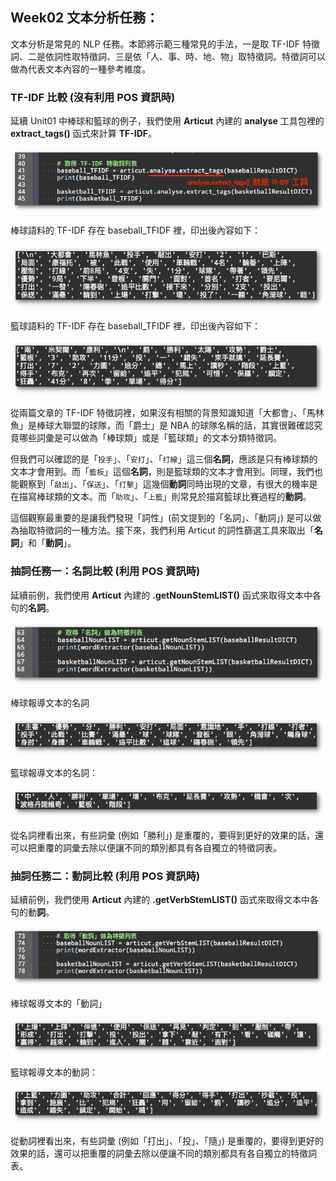 ## Week02 文本分析任務：

文本分析是常見的 NLP 任務。本節將示範三種常見的手法，一是取 TF-IDF 特徵詞、二是依詞性取特徵詞、三是依「人、事、時、地、物」取特徵詞。特徵詞可以做為代表文本內容的一種參考維度。

### TF-IDF 比較 (沒有利用 POS 資訊時)

延續 Unit01 中棒球和籃球的例子，我們使用 **Articut** 內建的 **analyse** 工具包裡的 **extract_tags()** 函式來計算 **TF-IDF**。

![](./img/unit02_pic01.png)

棒球語料的 TF-IDF 存在 baseball_TFIDF 裡，印出後內容如下：

![](./img/unit02_pic02.png)

籃球語料的 TF-IDF 存在 baseball_TFIDF 裡，印出後內容如下：

![](./img/unit02_pic03.png)

從兩篇文章的 TF-IDF 特徵詞裡，如果沒有相關的背景知識知道「大都會」、「馬林魚」是棒球大聯盟的球隊，而「爵士」是 NBA 的球隊名稱的話，其實很難確認究竟哪些詞彙是可以做為「棒球類」或是「籃球類」的文本分類特徵詞。

但我們可以確認的是「`投手`」、「`安打`」、「`打線`」這三個**名詞**，應該是只有棒球類的文本才會用到。而「`籃板`」這個**名詞**，則是籃球類的文本才會用到。同理，我們也能觀察到「`敲出`」、「`保送`」、「`打擊`」這幾個**動詞**同時出現的文章，有很大的機率是在描寫棒球類的文本。而「`助攻`」、「`上籃`」則常見於描寫籃球比賽過程的**動詞**。

這個觀察最重要的是讓我們發現「詞性」(前文提到的「名詞」、「動詞」) 是可以做為抽取特徵詞的一種方法。接下來，我們利用 Articut 的詞性篩選工具來取出「**名詞**」和「**動詞**」。

### 抽詞任務一：名詞比較 (利用 POS 資訊時)

延續前例，我們使用 **Articut** 內建的 **.getNounStemLIST()** 函式來取得文本中各句的**名詞**。

![](./img/unit02_pic04.png)

棒球報導文本的名詞

![](./img/unit02_pic05.png)

籃球報導文本的名詞：

![](./img/unit02_pic06.png)

從名詞裡看出來，有些詞彙 (例如「勝利」) 是重覆的，要得到更好的效果的話，還可以把重覆的詞彙去除以便讓不同的類別都具有各自獨立的特徵詞表。


### 抽詞任務二：動詞比較 (利用 POS 資訊時)

延續前例，我們使用 **Articut** 內建的 **.getVerbStemLIST()** 函式來取得文本中各句的動**詞**。

![](./img/unit02_pic07.png)

棒球報導文本的「動詞」

![](./img/unit02_pic08.png)

籃球報導文本的動詞：

![](./img/unit02_pic09.png)  

從動詞裡看出來，有些詞彙 (例如「打出」、「投」、「隨」) 是重覆的，要得到更好的效果的話，還可以把重覆的詞彙去除以便讓不同的類別都具有各自獨立的特徵詞表。